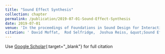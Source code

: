 ```yaml
---
title: "Sound Effect Synthesis"
collection: chapter
permalink: /publication/2019-07-01-Sound-Effect-Synthesis
date: 2019-07-01
venue: 'In the proceedings of Foundations in Sound Design for Interactive Media: A Multidisciplinary Approach'
citation: ' David Moffat,  Rod Selfridge,  Joshua Reiss, &quot;Sound Effect Synthesis.&quot; In the proceedings of Foundations in Sound Design for Interactive Media: A Multidisciplinary Approach, 2019.'
---
```

Use [Google Scholar](https://scholar.google.com/scholar?q=Sound+Effect+Synthesis){:target="_blank"} for full citation
